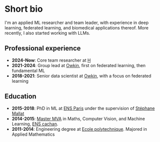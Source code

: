 # Short bio

I'm an applied ML researcher and team leader, with experience in deep learning, federated learning, and biomedical applications thereof. More recently, I also started working with LLMs.

## Professional experience

- **2024-Now**: Core team researcher at [H](https://www.hcompany.ai/)
- **2021-2024**: Group lead at [Owkin](https://www.owkin.com), first on federated learning, then fundamental ML
- **2018-2021**: Senior data scientist at [Owkin](https://www.owkin.com), with a focus on federated learning

## Education

- **2015-2018**: PhD in ML at [ENS Paris](http://www.ens.fr/) under the supervision of [Stéphane Mallat](https://www.di.ens.fr/~mallat/)
- **2014-2015**: [Master MVA](https://www.master-mva.com/) in Maths, Computer Vision, and Machine Learning, [ENS cachan](https://ens-paris-saclay.fr/).
- **2011-2014**: Engineering degree at [Ecole polytechnique](https://www.polytechnique.edu/). Majored in Applied Mathematics

